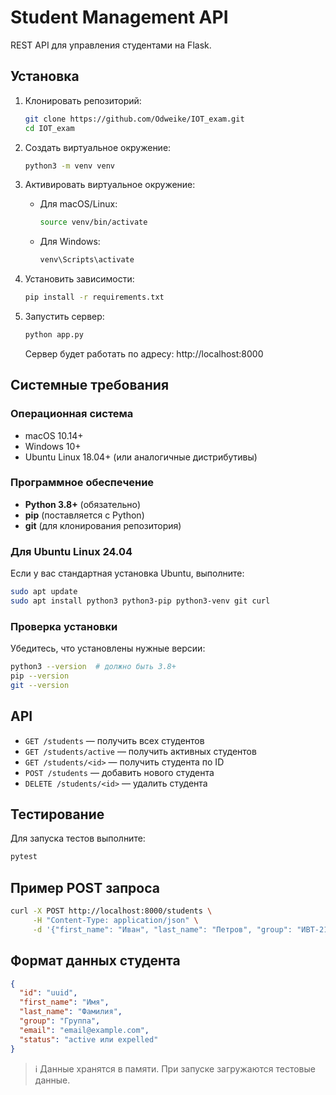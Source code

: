 # Student Management API

REST API для управления студентами на Flask.

## Установка

1. Клонировать репозиторий:  
   ```bash
   git clone https://github.com/Odweike/IOT_exam.git
   cd IOT_exam
   ```

2. Создать виртуальное окружение:  
   ```bash
   python3 -m venv venv
   ```

3. Активировать виртуальное окружение:  
   - Для macOS/Linux:  
     ```bash
     source venv/bin/activate
     ```  
   - Для Windows:  
     ```bash
     venv\Scripts\activate
     ```

4. Установить зависимости:  
   ```bash
   pip install -r requirements.txt
   ```

5. Запустить сервер:  
   ```bash
   python app.py
   ```
   Сервер будет работать по адресу: http://localhost:8000

## Системные требования

### Операционная система
- macOS 10.14+  
- Windows 10+  
- Ubuntu Linux 18.04+ (или аналогичные дистрибутивы)

### Программное обеспечение
- **Python 3.8+** (обязательно)  
- **pip** (поставляется с Python)  
- **git** (для клонирования репозитория)

### Для Ubuntu Linux 24.04
Если у вас стандартная установка Ubuntu, выполните:
```bash
sudo apt update
sudo apt install python3 python3-pip python3-venv git curl
```

### Проверка установки
Убедитесь, что установлены нужные версии:
```bash
python3 --version  # должно быть 3.8+
pip --version
git --version
```

## API

- `GET /students` — получить всех студентов  
- `GET /students/active` — получить активных студентов  
- `GET /students/<id>` — получить студента по ID  
- `POST /students` — добавить нового студента  
- `DELETE /students/<id>` — удалить студента  

## Тестирование

Для запуска тестов выполните:  
```bash
pytest
```

## Пример POST запроса

```bash
curl -X POST http://localhost:8000/students \
     -H "Content-Type: application/json" \
     -d '{"first_name": "Иван", "last_name": "Петров", "group": "ИВТ-21", "email": "petrov@example.com"}'
```

## Формат данных студента

```json
{
  "id": "uuid",
  "first_name": "Имя",
  "last_name": "Фамилия",
  "group": "Группа",
  "email": "email@example.com",
  "status": "active или expelled"
}
```

> ℹ️ Данные хранятся в памяти. При запуске загружаются тестовые данные.
